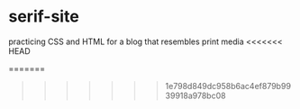 # serif-site
practicing CSS and HTML for a blog that resembles print media
<<<<<<< HEAD

=======
>>>>>>> 1e798d849dc958b6ac4ef879b9939918a978bc08
